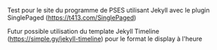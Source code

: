 Test pour le site du programme de PSES
utilisant Jekyll avec le plugin SinglePaged (https://t413.com/SinglePaged)

Futur possible utilisation du template Jekyll Timeline (https://simple.gy/jekyll-timeline) pour le format le display à l'heure
